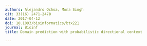 ```yaml
---
authors: Alejandro Ochoa, Mona Singh
cit: 33(16) 2471-2478
date: 2017-04-12
doi: 10.1093/bioinformatics/btx221
journal: Bioinf
title: Domain prediction with probabilistic directional context

---
```

